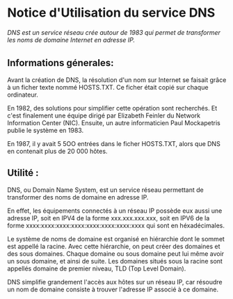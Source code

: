 # Notice d'Utilisation du service DNS

###### DNS est un service réseau crée autour de 1983 qui permet de transformer les noms de domaine Internet en adresse IP.

## Informations génerales:

Avant la création de DNS, la résolution d'un nom sur Internet se faisait grâce à un ficher texte nommé HOSTS.TXT. Ce ficher était copié sur chaque ordinateur.

En 1982, des solutions pour simplifier cette opération sont recherchés. Et c'est finalement une équipe dirigé par Elizabeth Feinler du Network Information Center (NIC). Ensuite, un autre informaticien Paul Mockapetris publie le système en 1983.

En 1987, il y avait 5 5OO entrées dans le ficher HOSTS.TXT, alors que DNS en contenait plus de 20 000 hôtes.

## Utilité :

DNS, ou Domain Name System, est un service réseau permettant de transformer des noms de domaine en adresse IP.

En effet, les équipements connectés à un réseau IP possède eux aussi une adresse IP, soit en IPV4 de la forme xxx.xxx.xxx.xxx, soit en IPV6 de la forme xxxx:xxxx:xxxx:xxxx:xxxx:xxxx:xxxx:xxxx qui sont en héxadécimales.

Le système de noms de domaine est organisé en hiérarchie dont le sommet est appellé la racine. Avec cette hiérarchie, on peut créer des domaines et des sous domaines. Chaque domaine ou sous domaine peut lui même avoir un sous domaine, et ainsi de suite. Les domaines situés sous la racine sont appellés domaine de premier niveau, TLD (Top Level Domain).

DNS simplifie grandement l'accès aux hôtes sur un réseau IP, car résoudre un nom de domaine consiste à trouver l'adresse IP associé à ce domaine.